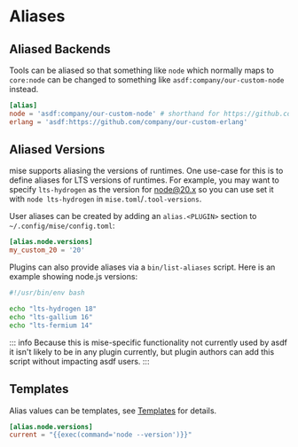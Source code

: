 # Aliases

## Aliased Backends

Tools can be aliased so that something like `node` which normally maps to `core:node` can be changed
to something like `asdf:company/our-custom-node` instead.

```toml [~/.config/mise/config.toml]
[alias]
node = 'asdf:company/our-custom-node' # shorthand for https://github.com/company/our-custom-node
erlang = 'asdf:https://github.com/company/our-custom-erlang'
```

## Aliased Versions

mise supports aliasing the versions of runtimes. One use-case for this is to define aliases for LTS
versions of runtimes. For example, you may want to specify `lts-hydrogen` as the version for <node@20.x>
so you can use set it with `node lts-hydrogen` in `mise.toml`/`.tool-versions`.

User aliases can be created by adding an `alias.<PLUGIN>` section to `~/.config/mise/config.toml`:

```toml
[alias.node.versions]
my_custom_20 = '20'
```

Plugins can also provide aliases via a `bin/list-aliases` script. Here is an example showing node.js
versions:

```bash
#!/usr/bin/env bash

echo "lts-hydrogen 18"
echo "lts-gallium 16"
echo "lts-fermium 14"
```

::: info
Because this is mise-specific functionality not currently used by asdf it isn't likely to be in any
plugin currently, but plugin authors can add this script without impacting asdf users.
:::

## Templates

Alias values can be templates, see [Templates](/templates) for details.

```toml
[alias.node.versions]
current = "{{exec(command='node --version')}}"
```
